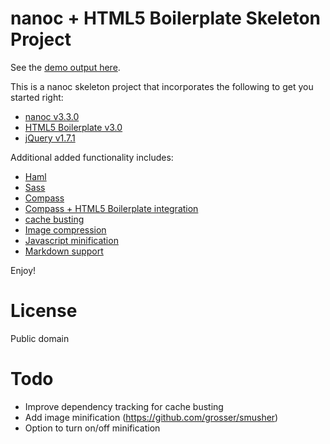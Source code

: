 nanoc + HTML5 Boilerplate Skeleton Project
==========================================

See the [demo output here](http://jingoro.github.com/nanoc-html5boilerplate/).

This is a nanoc skeleton project that incorporates the following to get you started right:

- [nanoc v3.3.0](http://nanoc.stoneship.org/)
- [HTML5 Boilerplate v3.0](http://html5boilerplate.com/)
- [jQuery v1.7.1](http://jquery.com/)

Additional added functionality includes:

- [Haml](http://haml-lang.com/)
- [Sass](http://sass-lang.com/)
- [Compass](http://compass-style.org/)
- [Compass + HTML5 Boilerplate integration](https://github.com/jingoro/compass-h5bp)
- [cache busting](https://github.com/jingoro/nanoc-cachebuster)
- [Image compression](https://github.com/jingoro/nanoc-image-compressor)
- [Javascript minification](https://github.com/lautis/uglifier)
- [Markdown support](https://github.com/gettalong/kramdown)

Enjoy!

# License

Public domain

# Todo

- Improve dependency tracking for cache busting
- Add image minification (https://github.com/grosser/smusher)
- Option to turn on/off minification
